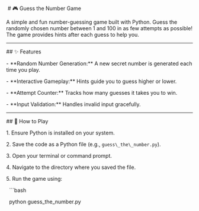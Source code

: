 &nbsp;# 🎮 Guess the Number Game



A simple and fun number-guessing game built with Python. Guess the randomly chosen number between 1 and 100 in as few attempts as possible! The game provides hints after each guess to help you.



---



\## ✨ Features



\- \*\*Random Number Generation:\*\* A new secret number is generated each time you play.

\- \*\*Interactive Gameplay:\*\* Hints guide you to guess higher or lower.

\- \*\*Attempt Counter:\*\* Tracks how many guesses it takes you to win.

\- \*\*Input Validation:\*\* Handles invalid input gracefully.



---



\## 🚀 How to Play



1\. Ensure Python is installed on your system.

2\. Save the code as a Python file (e.g., `guess\_the\_number.py`).

3\. Open your terminal or command prompt.

4\. Navigate to the directory where you saved the file.

5\. Run the game using:

&nbsp;  ```bash

&nbsp;  python guess\_the\_number.py

